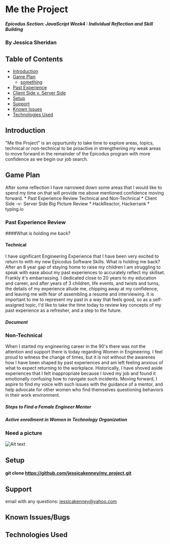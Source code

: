 # Me the Project 

##### Epicodus Section: JavaScript Week4 : Individual Reflection and Skill Building 

### By Jessica Sheridan

## Table of Contents

- [Introduction](#introduction)
- [Game Plan](#game-plan)
    - [something](#something)
- [Past Experience](#past-experience-review)
- [Client Side v. Server Side](#client-side-v.-server-side)
- [Setup](#setup)
- [Support](#support)
- [Known Issues](#known-issues/bugs)
- [Technologies Used](#technologies-used)


## Introduction

"Me the Project" is an oppurtunity to take time to explore areas, topics, technical or
non-technical to be proactive in strengthening my weak areas to move forward in the
remainder of the Epicodus program with more confidence as we begin our job search.

## Game Plan 
After some reflection I have narrowed down some areas that I would like to spend my time
on that will provide me above mentioned confidence moving forward.
	* Past Experience Review Technical and Non-Technical
	* Client Side -v- Server Side Big Picture Review
	* HackReactor, Hackerrank
	* typing.io 

### Past Experience Review

####What is holding me back? 

#### Technical
I have significant Engineering Experience that I have been very excited to return to
with my new Epicodus Software Skills. What is holding me back? After an 8 year gap of
staying home to raise my children I am struggling to speak with ease about my
past experiences to accurately reflect my skillset. Frankly it's embarrassing. I dedicated
close to 20 years to my education and career, and after years of 3 children, life events,
and twists and turns, the details of my experience allude me, chipping away at my confidence,
and leaving me with fear of assembling a resume and interviewing. It is important to me to 
represent my past in a way that feels good, so as a self-assigned topic, I'd like to take 
the time today to review key concepts of my past experience as a refresher, and a step to the future.

##### Document

### Non-Technical
When I started my engineering career in the 90's there was not the attention and support there
is today regarding Women in Engineering. I feel proud to witness the change of times, but it
is not without the awarenes how I have been shaped by past experiences and am left feeling anxious
of what to expect returning to the workplace. Historically, I have shoved aside experiences that 
I felt inappropriate because I loved my job and found it emotionally confusing how to navigate
such incidents. Moving forward, I aspire to find my voice with such issues with the guidance of 
a mentor, and help advocate for other women who find themselves questioning behaviors in their 
work environment. 

##### Steps to Find a Female Engineer Mentor
##### Active enrollment in Women in Technology Organization 


#### 
#### 

### Need a picture 
![Alt text](src/main/resources/public/images/httpie.png)

## Setup
#### git clone https://github.com/jessicakenney/my_project.git

## Support 
email with any questions: jessicakenney@yahoo.com

## Known Issues/Bugs

## Technologies Used
